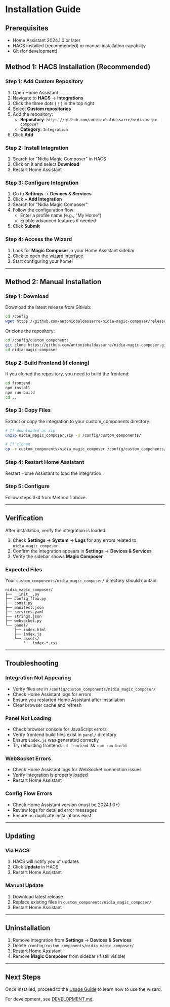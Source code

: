 # Installation Guide

## Prerequisites

- Home Assistant 2024.1.0 or later
- HACS installed (recommended) or manual installation capability
- Git (for development)

## Method 1: HACS Installation (Recommended)

### Step 1: Add Custom Repository

1. Open Home Assistant
2. Navigate to **HACS** → **Integrations**
3. Click the three dots (⋮) in the top right
4. Select **Custom repositories**
5. Add the repository:
   - **Repository**: `https://github.com/antoniobaldassarre/nidia-magic-composer`
   - **Category**: `Integration`
6. Click **Add**

### Step 2: Install Integration

1. Search for "Nidia Magic Composer" in HACS
2. Click on it and select **Download**
3. Restart Home Assistant

### Step 3: Configure Integration

1. Go to **Settings** → **Devices & Services**
2. Click **+ Add Integration**
3. Search for "Nidia Magic Composer"
4. Follow the configuration flow:
   - Enter a profile name (e.g., "My Home")
   - Enable advanced features if needed
5. Click **Submit**

### Step 4: Access the Wizard

1. Look for **Magic Composer** in your Home Assistant sidebar
2. Click to open the wizard interface
3. Start configuring your home!

---

## Method 2: Manual Installation

### Step 1: Download

Download the latest release from GitHub:

```bash
cd /config
wget https://github.com/antoniobaldassarre/nidia-magic-composer/releases/latest/download/nidia_magic_composer.zip
```

Or clone the repository:

```bash
cd /config/custom_components
git clone https://github.com/antoniobaldassarre/nidia-magic-composer.git
cd nidia-magic-composer
```

### Step 2: Build Frontend (if cloning)

If you cloned the repository, you need to build the frontend:

```bash
cd frontend
npm install
npm run build
cd ..
```

### Step 3: Copy Files

Extract or copy the integration to your custom_components directory:

```bash
# If downloaded as zip
unzip nidia_magic_composer.zip -d /config/custom_components/

# If cloned
cp -r custom_components/nidia_magic_composer /config/custom_components/
```

### Step 4: Restart Home Assistant

Restart Home Assistant to load the integration.

### Step 5: Configure

Follow steps 3-4 from Method 1 above.

---

## Verification

After installation, verify the integration is loaded:

1. Check **Settings** → **System** → **Logs** for any errors related to `nidia_magic_composer`
2. Confirm the integration appears in **Settings** → **Devices & Services**
3. Verify the sidebar shows **Magic Composer**

### Expected Files

Your `custom_components/nidia_magic_composer/` directory should contain:

```
nidia_magic_composer/
├── __init__.py
├── config_flow.py
├── const.py
├── manifest.json
├── services.yaml
├── strings.json
├── websocket.py
└── panel/
    ├── index.html
    ├── index.js
    └── assets/
        └── index-*.css
```

---

## Troubleshooting

### Integration Not Appearing

- Verify files are in `/config/custom_components/nidia_magic_composer/`
- Check Home Assistant logs for errors
- Ensure you restarted Home Assistant after installation
- Clear browser cache and refresh

### Panel Not Loading

- Check browser console for JavaScript errors
- Verify frontend build files exist in `panel/` directory
- Ensure `index.js` was generated correctly
- Try rebuilding frontend: `cd frontend && npm run build`

### WebSocket Errors

- Check Home Assistant logs for WebSocket connection issues
- Verify integration is properly loaded
- Restart Home Assistant

### Config Flow Errors

- Check Home Assistant version (must be 2024.1.0+)
- Review logs for detailed error messages
- Ensure no duplicate installations exist

---

## Updating

### Via HACS

1. HACS will notify you of updates
2. Click **Update** in HACS
3. Restart Home Assistant

### Manual Update

1. Download latest release
2. Replace existing files in `custom_components/nidia_magic_composer/`
3. Restart Home Assistant

---

## Uninstallation

1. Remove integration from **Settings** → **Devices & Services**
2. Delete `/config/custom_components/nidia_magic_composer/`
3. Restart Home Assistant
4. Remove **Magic Composer** from sidebar (if still visible)

---

## Next Steps

Once installed, proceed to the [Usage Guide](README.md#usage) to learn how to use the wizard.

For development, see [DEVELOPMENT.md](DEVELOPMENT.md).
